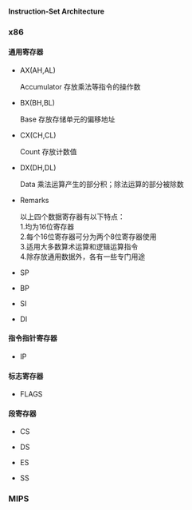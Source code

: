 #### Instruction-Set Architecture

### x86

#### 通用寄存器

- AX(AH,AL)

  Accumulator 存放乘法等指令的操作数

- BX(BH,BL)

  Base 存放存储单元的偏移地址

- CX(CH,CL)

  Count 存放计数值

- DX(DH,DL)

  Data 乘法运算产生的部分积；除法运算的部分被除数

- Remarks
  
  以上四个数据寄存器有以下特点：  
  1.均为16位寄存器  
  2.每个16位寄存器可分为两个8位寄存器使用  
  3.适用大多数算术运算和逻辑运算指令  
  4.除存放通用数据外，各有一些专门用途

- SP

- BP

- SI

- DI

#### 指令指针寄存器

- IP

#### 标志寄存器

- FLAGS

#### 段寄存器

- CS

- DS

- ES

- SS

### MIPS

